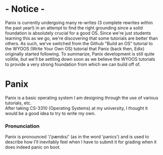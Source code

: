 # - Notice -
Panix is currently undergoing many re-writes (3 complete rewrites within the past year!) in an attempt to find the right grounding since a solid foundation is absolutely crucial for a good OS. Since we're just students learning this as we go, we're discovering that some tutorials are better than others. As such, we've switched from the Github "Build an OS" tutorial to the WYOOS (Write Your Own OS) tutorial that Panix (back then, Edix) originally started following. To summarize, Panix development is still quite volitile, but we'll be settling down soon as we believe the WYOOS tutorials to provide a very strong foundation from which we can build off of.

# Panix
Panix is a basic operating system I am designing through the use of various tutorials, etc.</br>
After taking CS-3310 (Operating Systems) at my university, I thought it would be a good idea to try to write my own.

### Pronunciation
Panix is pronounced '/ˈpænɪks/' (as in the word 'panics') and is used to describe how I'll inevitably feel when I have to submit it for grading when it does indeed panic on boot.
